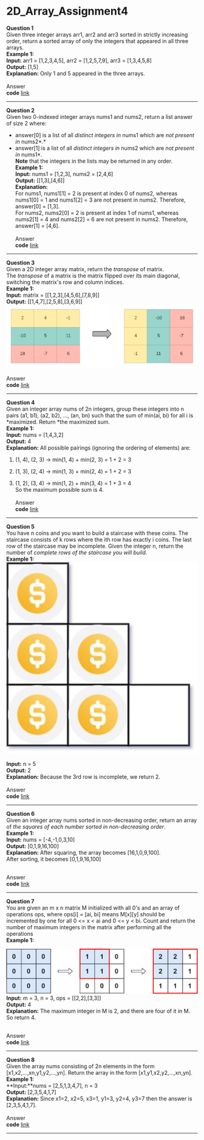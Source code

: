 # 2D_Array_Assignment4
**Question 1**<br>
Given three integer arrays arr1, arr2 and arr3 sorted in strictly increasing order, return a sorted array of only the integers that appeared in all three arrays.<br>
**Example 1:**<br>
**Input:** arr1 = [1,2,3,4,5], arr2 = [1,2,5,7,9], arr3 = [1,3,4,5,8]<br>
**Output:** [1,5]<br>
**Explanation:** Only 1 and 5 appeared in the three arrays.<br><br>
Answer<br>
**code** [link](https://github.com/Srijana1425/2D_Array_Assignment4/blob/main/ans1.js)

**************************************************
**Question 2**<br>
Given two 0-indexed integer arrays nums1 and nums2, return a list answer of size 2 where:<br>
- answer[0] is a list of all *distinct integers in* nums1 which are *not present in* nums2*.*<br>
- answer[1] is a list of all *distinct integers in* nums2 which are *not present in* nums1*.<br>
**Note** that the integers in the lists may be returned in any order.<br>
**Example 1:**<br>
**Input:** nums1 = [1,2,3], nums2 = [2,4,6]<br>
**Output:** [[1,3],[4,6]]<br>
**Explanation:**<br>
For nums1, nums1[1] = 2 is present at index 0 of nums2, whereas nums1[0] = 1 and nums1[2] = 3 are not present in nums2. Therefore, answer[0] = [1,3].<br>
For nums2, nums2[0] = 2 is present at index 1 of nums1, whereas nums2[1] = 4 and nums2[2] = 6 are not present in nums2. Therefore, answer[1] = [4,6].<br><br>
Answer<br>
**code** [link](https://github.com/Srijana1425/2D_Array_Assignment4/blob/main/ans2.js)

**************************************************
**Question 3**<br>
Given a 2D integer array matrix, return the *transpose* of matrix.<br>
The *transpose* of a matrix is the matrix flipped over its main diagonal, switching the matrix's row and column indices.<br>
**Example 1:**<br>
**Input:** matrix = [[1,2,3],[4,5,6],[7,8,9]]<br>
**Output:** [[1,4,7],[2,5,8],[3,6,9]]<br>
![iamge_v3.png](https://github.com/Srijana1425/2D_Array_Assignment4/blob/main/img/iamge_v3.png)<br><br>
Answer<br>
**code** [link](https://github.com/Srijana1425/2D_Array_Assignment4/blob/main/ans3.js)

**************************************************
**Question 4**<br>
Given an integer array nums of 2n integers, group these integers into n pairs (a1, b1), (a2, b2), ..., (an, bn) such that the sum of min(ai, bi) for all i is *maximized. Return *the maximized sum.<br>
**Example 1:**<br>
**Input:** nums = [1,4,3,2]<br>
**Output:** 4<br>
**Explanation:** All possible pairings (ignoring the ordering of elements) are:<br>

1. (1, 4), (2, 3) -> min(1, 4) + min(2, 3) = 1 + 2 = 3<br>

2. (1, 3), (2, 4) -> min(1, 3) + min(2, 4) = 1 + 2 = 3<br>

3. (1, 2), (3, 4) -> min(1, 2) + min(3, 4) = 1 + 3 = 4<br>
So the maximum possible sum is 4.<br><br>
Answer<br>
**code** [link](https://github.com/Srijana1425/2D_Array_Assignment4/blob/main/ans4.js)

**************************************************
**Question 5**<br>
You have n coins and you want to build a staircase with these coins. The staircase consists of k rows where the ith row has exactly i coins. The last row of the staircase may be incomplete.
Given the integer n, return the number of *complete rows of the staircase you will build*.<br>
**Example 1:**<br>
![v2.jpg](https://github.com/Srijana1425/2D_Array_Assignment4/blob/main/img/v2.jpg)<br>

**Input:** n = 5<br>
**Output:** 2<br>
**Explanation:** Because the 3rd row is incomplete, we return 2.<br><br>
Answer<br>
**code** [link](https://github.com/Srijana1425/2D_Array_Assignment4/blob/main/ans5.js)

**************************************************
**Question 6**<br>
Given an integer array nums sorted in non-decreasing order, return an array of *the squares of each number sorted in non-decreasing order*.<br>
**Example 1:**<br>
**Input:** nums = [-4,-1,0,3,10]<br>
**Output:** [0,1,9,16,100]<br>
**Explanation:** After squaring, the array becomes [16,1,0,9,100].<br>
After sorting, it becomes [0,1,9,16,100]<br><br>

Answer<br>
**code** [link](https://github.com/Srijana1425/2D_Array_Assignment4/blob/main/ans6.js)

**************************************************
**Question 7**<br>
You are given an m x n matrix M initialized with all 0's and an array of operations ops, where ops[i] = [ai, bi] means M[x][y] should be incremented by one for all 0 <= x < ai and 0 <= y < bi.
Count and return the number of maximum integers in the matrix after performing all the operations<br>
**Example 1:**<br>

![q4.jpg](https://github.com/Srijana1425/2D_Array_Assignment4/blob/main/img/q4.jpg)<br>
**Input:** m = 3, n = 3, ops = [[2,2],[3,3]]<br>
**Output:** 4<br>
**Explanation:** The maximum integer in M is 2, and there are four of it in M. So return 4.<br><br>

Answer<br>
**code** [link](https://github.com/Srijana1425/2D_Array_Assignment4/blob/main/ans7.js)

**************************************************
**Question 8**<br>
Given the array nums consisting of 2n elements in the form [x1,x2,...,xn,y1,y2,...,yn].
Return the array in the form [x1,y1,x2,y2,...,xn,yn].<br>
**Example 1:**<br>
**Input:**nums = [2,5,1,3,4,7], n = 3<br>
**Output:** [2,3,5,4,1,7]<br>
**Explanation:** Since x1=2, x2=5, x3=1, y1=3, y2=4, y3=7 then the answer is [2,3,5,4,1,7].<br><br>
 Answer<br>
**code** [link](https://github.com/Srijana1425/2D_Array_Assignment4/blob/main/ans8.js)

**************************************************
